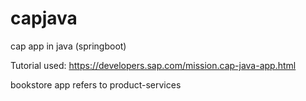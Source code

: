 # capjava
cap app in java (springboot)

Tutorial used:
https://developers.sap.com/mission.cap-java-app.html

bookstore app refers to product-services

